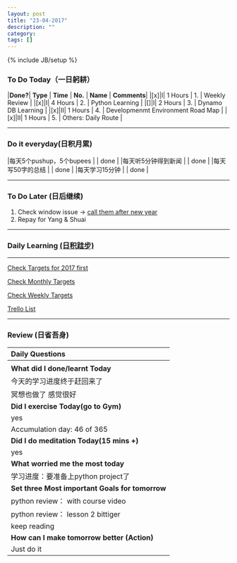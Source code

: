 ```yaml
---
layout: post
title: "23-04-2017"
description: ""
category: 
tags: []
---
```

{% include JB/setup %}

### To Do Today（一日躬耕）

|**Done?**| **Type** | **Time**   | **No.** | **Name** | **Comments**|
|[x]|I| 1 Hours  | 1. | Weekly Review	 | 
|[x]|I| 4 Hours  | 2. | Python Learning	 |
|[]|I| 2 Hours  | 3. | Dynamo DB Learning	 |
|[x]|II| 1 Hours | 4. | Developmenmt Environment Road Map	 |
|[x]|II| 1 Hours | 5. | Others: Daily Route  |

---

### Do it everyday(日积月累)

|每天5个pushup，5个bupees   | | done    |
|每天听5分钟得到新闻      | |	 done |
|每天写50字的总结		     | | done   |
|每天学习15分钟            | | done  |

---

### To Do Later (日后继续) 

1. Check window issue -> [call them after new year](http://neil526.tripod.com/) 
2. Repay for Yang & Shuai

---

### Daily Learning [(日积跬步)](https://yitianxu.github.io/2017/01/05/learning-summary)


---

[Check Targets for 2017 first](https://yitianxu.github.io/2016/12/30/resolution-for-2017)

[Check Monthly Targets](https://yitianxu.github.io/pages/monthly%20targets/Monthly)

[Check Weekly Targets](https://yitianxu.github.io/pages/weekly%20targets/Weekly%20Targets) 

[Trello List](https://trello.com/b/oYub62ID/goal-of-year-2016-2017)

---

### Review (日省吾身)

| Daily Questions                                    |                                           
|:---------------------------------------------------|
|                                                     |
| **What did I done/learnt Today**| 
|   今天的学习进度终于赶回来了                     |
|    冥想也做了 感觉很好                   |
| **Did I exercise Today(go to Gym)**|          
|  yes   |
| Accumulation day: 46 of 365   |
| **Did I do meditation Today(15 mins +)**|          
|  yes |
|**What worried me the most today**|
|  学习进度：要准备上python project了    |
|**Set three Most important Goals for tomorrow**|
|  python review： with course video    |
|  python review： lesson 2 bittiger    |
|  keep reading   |
|**How can I make tomorrow better (Action)**|
|  Just do it        |